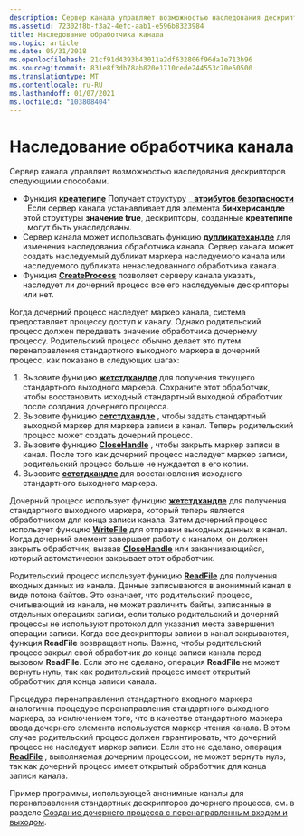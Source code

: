 ```yaml
---
description: Сервер канала управляет возможностью наследования дескрипторов следующими способами.
ms.assetid: 72302f8b-f3a2-4efc-aab1-e596b8323984
title: Наследование обработчика канала
ms.topic: article
ms.date: 05/31/2018
ms.openlocfilehash: 21cf91d4393b43011a2df632806f96da1e713b96
ms.sourcegitcommit: 831e8f3db78ab820e1710cede244553c70e50500
ms.translationtype: MT
ms.contentlocale: ru-RU
ms.lasthandoff: 01/07/2021
ms.locfileid: "103808404"
---
```

# <a name="pipe-handle-inheritance"></a>Наследование обработчика канала

Сервер канала управляет возможностью наследования дескрипторов следующими способами.

-   Функция [**креатепипе**](/windows/win32/api/namedpipeapi/nf-namedpipeapi-createpipe) Получает структуру [**\_ атрибутов безопасности**](/previous-versions/windows/desktop/legacy/aa379560(v=vs.85)) . Если сервер канала устанавливает для элемента **бинхерисандле** этой структуры **значение true**, дескрипторы, созданные **креатепипе** , могут быть унаследованы.
-   Сервер канала может использовать функцию [**дупликатехандле**](/windows/desktop/api/handleapi/nf-handleapi-duplicatehandle) для изменения наследования обработчика канала. Сервер канала может создать наследуемый дубликат маркера наследуемого канала или наследуемого дубликата ненаследованного обработчика канала.
-   Функция [**CreateProcess**](/windows/desktop/api/processthreadsapi/nf-processthreadsapi-createprocessa) позволяет серверу канала указать, наследует ли дочерний процесс все его наследуемые дескрипторы или нет.

Когда дочерний процесс наследует маркер канала, система предоставляет процессу доступ к каналу. Однако родительский процесс должен передавать значение обработчика дочернему процессу. Родительский процесс обычно делает это путем перенаправления стандартного выходного маркера в дочерний процесс, как показано в следующих шагах:

1.  Вызовите функцию [**жетстдхандле**](/windows/console/getstdhandle) для получения текущего стандартного выходного маркера. Сохраните этот обработчик, чтобы восстановить исходный стандартный выходной обработчик после создания дочернего процесса.
2.  Вызовите функцию [**сетстдхандле**](/windows/console/setstdhandle) , чтобы задать стандартный выходной маркер для маркера записи в канал. Теперь родительский процесс может создать дочерний процесс.
3.  Вызовите функцию [**CloseHandle**](/windows/desktop/api/handleapi/nf-handleapi-closehandle) , чтобы закрыть маркер записи в канал. После того как дочерний процесс наследует маркер записи, родительский процесс больше не нуждается в его копии.
4.  Вызовите [**сетстдхандле**](/windows/console/setstdhandle) для восстановления исходного стандартного выходного маркера.

Дочерний процесс использует функцию [**жетстдхандле**](/windows/console/getstdhandle) для получения стандартного выходного маркера, который теперь является обработчиком для конца записи канала. Затем дочерний процесс использует функцию [**WriteFile**](/windows/desktop/api/fileapi/nf-fileapi-writefile) для отправки выходных данных в канал. Когда дочерний элемент завершает работу с каналом, он должен закрыть обработчик, вызвав [**CloseHandle**](/windows/desktop/api/handleapi/nf-handleapi-closehandle) или заканчивающийся, который автоматически закрывает этот обработчик.

Родительский процесс использует функцию [**ReadFile**](/windows/desktop/api/fileapi/nf-fileapi-readfile) для получения входных данных из канала. Данные записываются в анонимный канал в виде потока байтов. Это означает, что родительский процесс, считывающий из канала, не может различить байты, записанные в отдельных операциях записи, если только родительский и дочерний процессы не используют протокол для указания места завершения операции записи. Когда все дескрипторы записи в канал закрываются, функция **ReadFile** возвращает ноль. Важно, чтобы родительский процесс закрыл свой обработчик до конца записи канала перед вызовом **ReadFile**. Если это не сделано, операция **ReadFile** не может вернуть нуль, так как родительский процесс имеет открытый обработчик для конца записи канала.

Процедура перенаправления стандартного входного маркера аналогична процедуре перенаправления стандартного выходного маркера, за исключением того, что в качестве стандартного маркера ввода дочернего элемента используется маркер чтения канала. В этом случае родительский процесс должен гарантировать, что дочерний процесс не наследует маркер записи. Если это не сделано, операция [**ReadFile**](/windows/desktop/api/fileapi/nf-fileapi-readfile) , выполняемая дочерним процессом, не может вернуть нуль, так как дочерний процесс имеет открытый обработчик для конца записи канала.

Пример программы, использующей анонимные каналы для перенаправления стандартных дескрипторов дочернего процесса, см. в разделе [Создание дочернего процесса с перенаправленным входом и выходом](/windows/desktop/ProcThread/creating-a-child-process-with-redirected-input-and-output).

 

 
